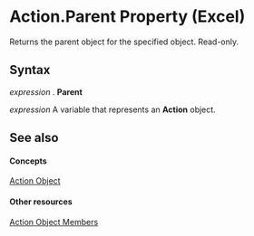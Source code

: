 
# Action.Parent Property (Excel)

Returns the parent object for the specified object. Read-only.


## Syntax

 _expression_ . **Parent**

 _expression_ A variable that represents an **Action** object.


## See also


#### Concepts


[Action Object](8a54e4ed-8392-e198-66df-987f94841968.md)
#### Other resources


[Action Object Members](facec89c-9df7-e199-574b-78c86d91dd6e.md)
